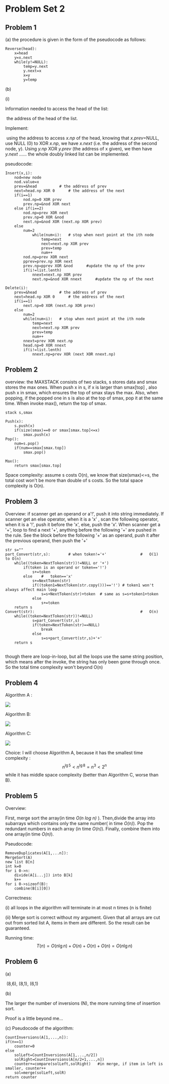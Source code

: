 # Problem Set 2

## Problem 1

(a) the procedure is given in the form of the pseudocode as follows:

```
Reverse(head):
	x=head
	y=x.next
	while(y!=NULL):
		temp=y.next
		y.next=x
		x=y
		y=temp
```

(b)

(i) 

Information needed to access the head of the list: 

​			the address of the head of the list.

Implement: 

​			using the address to access *x.np* of the head, knowing that *x.prev*=NULL, use NULL (0) to XOR *x.np*, we have *x.next* (i.e. the address of the second node, y). Using *y.np* XOR *y.prev* (the address of x given), we then have *y.next* ...... the whole doubly linked list can be implemented.

pseudocode:

```
Insert(x,i):
	nod=new node
	nod.value=x
	prev=&head        	# the address of prev
    next=head.np XOR 0 		# the address of the next
    if(i==1)
    	nod.np=0 XOR prev
    	prev.np=&nod XOR next
    else if(i==2)
    	nod.np=prev XOR next
    	prev.np=0 XOR &nod
    	next.np=&nod XOR (next.np XOR prev)
    else
        num=2
          	while(num<i): 	# stop when next point at the ith node
                temp=next
                next=next.np XOR prev
                prev=temp
                num++          
        nod.np=prev XOR next
        pprev=prev.np XOR next
        prev.np=pprev XOR &nod		#update the np of the prev
        if(i!=list.lenth)
        	nnext=next.np XOR prev
        	next.np=&nod XOR nnext 		#update the np of the next

```



```
Delete(i):
	prev=&head        	# the address of prev
    next=head.np XOR 0 		# the address of the next 	
    if(i==1)
    	next.np=0 XOR (next.np XOR prev)
    else
    	num=2
		while(num<i): 	# stop when next point at the ith node
			temp=next
			next=next.np XOR prev
			prev=temp
			num++ 
		nnext=prev XOR next.np
    	head.np=0 XOR nnext
    	if(i!=list.lenth)
    		nnext.np=prev XOR (next XOR nnext.np)
```



## Problem 2

overview: the MAXSTACK consists of two stacks, s stores data and smax stores the max ones. When push x in s, if x is larger than smax[top] , also push x in smax, which ensures the top of smax stays the max. Also, when popping, if the popped one in s is also at the top of smax, pop it at the same time. When invoke max(), return the top of smax.   

```
stack s,smax

Push(x):
	s.push(x)
	if(size(smax)==0 or smax[smax.top]<=x)
		smax.push(x)
Pop():
	num=s.pop()
	if(num==smax[smax.top])
		smax.pop()
	
Max():
	return smax[smax.top]
```

Space complexity: assume s costs O(n), we know that size(smax)<=s, the total cost won't be more than double of s costs. So the total space complexity is O(n). 



## Problem 3

Overview: if scanner get an operand or a'!', push it into string immediately. If scanner get an else operator, when it is a 'x' , scan the following operator, when it is a '!', push it before the 'x', else, push the 'x'. When scanner get a '+', loop to find a next '+', anything before the following '+' are pushed in the rule. See the block before the following '+' as an operand, push it after the previous operand, then push the '+'    

```
str s=""
part_Convert(str,s):		# when token!='+'				#	O(1) to O(n)
	while((token=NextToken(str))!=NULL or '+')
		if(token is an operand or token=='!')
        	s+=token
        else 	#	token=='x'
        	s+=NextToken(str)
        	if((token1=NextToken(str.copy()))=='!') # token1 won't always affect main loop
        		s=s+NextToken(str)+token  # same as s=s+token1+token
        	else 
        		s+=token
    return s
Convert(str):												#	O(n)
	while((token=NextToken(str))!=NULL)
			s=part_Convert(str,s)
			if(token=NextToken(str)==NULL)
				break
			else
				s=s+part_Convert(str,s)+'+'
	return s
        	
```

though there are loop-in-loop, but all the loops use the same string position, which means after the invoke, the string has only been gone through once. So the total time complexity won't beyond O(n)



## Problem 4

Algorithm A :

![](/home/dxh/sophomore/数据结构与算法/微信图片_20210915180248.jpg)

Algorithm B:

![](/home/dxh/sophomore/数据结构与算法/微信图片_20210915181041.jpg)

Algorithm C:

![](/home/dxh/sophomore/数据结构与算法/微信图片_20210915181636.jpg)

Choice: I will choose Algorithm A, because it has the smallest time complexity :
$$
n^{\lg5}<n^{\lg8}=n^3<2^n
$$
while it has middle space complexity (better than Algorithm C, worse than B).

## Problem 5

Overview:

 First, merge sort the array(in time *O(n log n)* ). Then,divide the array into subarrays which contains only the same number( in time *O(n)*). Pop the redundant numbers in each array (in time *O(n)*). Finally, combine them into one array(in time *O(n)*).

Pseudocode:

```
RemoveDuplicates(A[1,...n]):
MergeSort(A)
new list B[n]
int k=0
for i 0->n:
	divide(A[i...j]) into B[k]
	k++
for i 0->sizeof(B):
	combine(B[i][0])

```

Correctness:

(i) all loops in the algorithm will terminate in at most n times (n is finite)

(ii) Merge sort is correct without my argument. Given that all arrays are cut out from sorted list A, items in them are different. So the result can be guaranteed. 

Running time:
$$
T(n)=O(n\lg n)+O(n)+O(n)+O(n)=O(n\lg n)
$$

## Problem 6

(a) 

​	(8,6), (8,1), (6,1)

(b)

The larger the number of inversions (N), the more running time of insertion sort.

Proof is a little beyond me...

(c) Pseudocode of the algorithm:

```
CountInversions(A[1,...,n]):
if(n==1)
	counter=0
else
	solLeft=CountInversions(A[1,...,n/2])
	solRight=CountInversions(A[n/2+1,...,n])
	counter+=compare(solLeft,solRight)   #in merge, if item in left is smaller, counter++
	sol=merge(solLeft,solR)
return counter
```

